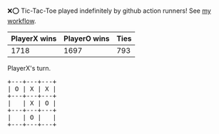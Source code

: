 :x::o: Tic-Tac-Toe played indefinitely by github action runners! See [my workflow](.github/workflows/play.yaml).

|PlayerX wins|PlayerO wins|Ties|
|-|-|-|
|1718|1697|793|

PlayerX's turn.

<pre>
+---+---+---+
| O | X | X |
+---+---+---+
|   | X | O |
+---+---+---+
|   | O |   |
+---+---+---+
</pre>